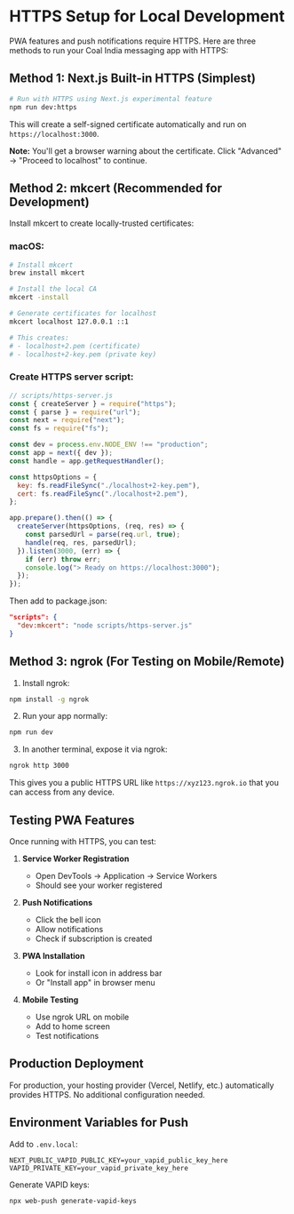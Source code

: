 # HTTPS Setup for Local Development

PWA features and push notifications require HTTPS. Here are three methods to run your Coal India messaging app with HTTPS:

## Method 1: Next.js Built-in HTTPS (Simplest)

```bash
# Run with HTTPS using Next.js experimental feature
npm run dev:https
```

This will create a self-signed certificate automatically and run on `https://localhost:3000`.

**Note:** You'll get a browser warning about the certificate. Click "Advanced" → "Proceed to localhost" to continue.

## Method 2: mkcert (Recommended for Development)

Install mkcert to create locally-trusted certificates:

### macOS:

```bash
# Install mkcert
brew install mkcert

# Install the local CA
mkcert -install

# Generate certificates for localhost
mkcert localhost 127.0.0.1 ::1

# This creates:
# - localhost+2.pem (certificate)
# - localhost+2-key.pem (private key)
```

### Create HTTPS server script:

```javascript
// scripts/https-server.js
const { createServer } = require("https");
const { parse } = require("url");
const next = require("next");
const fs = require("fs");

const dev = process.env.NODE_ENV !== "production";
const app = next({ dev });
const handle = app.getRequestHandler();

const httpsOptions = {
  key: fs.readFileSync("./localhost+2-key.pem"),
  cert: fs.readFileSync("./localhost+2.pem"),
};

app.prepare().then(() => {
  createServer(httpsOptions, (req, res) => {
    const parsedUrl = parse(req.url, true);
    handle(req, res, parsedUrl);
  }).listen(3000, (err) => {
    if (err) throw err;
    console.log("> Ready on https://localhost:3000");
  });
});
```

Then add to package.json:

```json
"scripts": {
  "dev:mkcert": "node scripts/https-server.js"
}
```

## Method 3: ngrok (For Testing on Mobile/Remote)

1. Install ngrok:

```bash
npm install -g ngrok
```

2. Run your app normally:

```bash
npm run dev
```

3. In another terminal, expose it via ngrok:

```bash
ngrok http 3000
```

This gives you a public HTTPS URL like `https://xyz123.ngrok.io` that you can access from any device.

## Testing PWA Features

Once running with HTTPS, you can test:

1. **Service Worker Registration**

   - Open DevTools → Application → Service Workers
   - Should see your worker registered

2. **Push Notifications**

   - Click the bell icon
   - Allow notifications
   - Check if subscription is created

3. **PWA Installation**

   - Look for install icon in address bar
   - Or "Install app" in browser menu

4. **Mobile Testing**
   - Use ngrok URL on mobile
   - Add to home screen
   - Test notifications

## Production Deployment

For production, your hosting provider (Vercel, Netlify, etc.) automatically provides HTTPS. No additional configuration needed.

## Environment Variables for Push

Add to `.env.local`:

```
NEXT_PUBLIC_VAPID_PUBLIC_KEY=your_vapid_public_key_here
VAPID_PRIVATE_KEY=your_vapid_private_key_here
```

Generate VAPID keys:

```bash
npx web-push generate-vapid-keys
```
